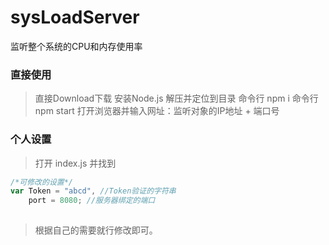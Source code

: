 # sysLoadServer
监听整个系统的CPU和内存使用率

### 直接使用
> 直接Download下载
> 安装Node.js
> 解压并定位到目录
> 命令行 npm i
> 命令行 npm start
> 打开浏览器并输入网址：监听对象的IP地址 + 端口号

### 个人设置
> 打开 index.js 并找到
```JavaScript
/*可修改的设置*/
var Token = "abcd", //Token验证的字符串
    port = 8080; //服务器绑定的端口
    
```
> 根据自己的需要就行修改即可。
